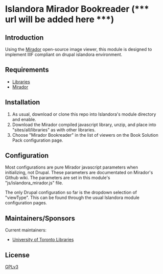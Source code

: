 # Islandora Mirador Bookreader (*** url will be added here ***)

## Introduction

Using the [Mirador](https://github.com/IIIF/mirador) open-source image viewer, this module is designed to implement IIIF compliant on drupal islandora environment.

## Requirements

* [Libraries](https://www.drupal.org/project/libraries)
* [Mirador](http://iiif.github.io/mirador/)

## Installation

1. As usual, download or clone this repo into Islandora's module directory and enable.
2. Download the Mirador compiled javascript library, unzip, and place into "sites/all/libraries" as with other libraries.
3. Choose "Mirador Bookreader" in the list of viewers on the Book Solution Pack configuration page. 

## Configuration

Most configurations are pure Mirador javascript parameters when initializing, not Drupal. These parameters are documentated on Mirador's Github wiki. The parameters are set in this module's "js/islandora_mirador.js" file.

The only Drupal configuration so far is the dropdown selection of "viewType". This can be found through the usual Islandora module configuration pages.

## Maintainers/Sponsors

Current maintainers:

* [University of Toronto Libraries](https://github.com/utlib)

## License

[GPLv3](http://www.gnu.org/licenses/gpl-3.0.txt)


